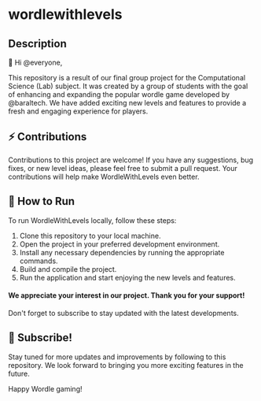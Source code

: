 # wordlewithlevels

## Description
👋 Hi @everyone,

This repository is a result of our final group project for the Computational Science (Lab) subject. It was created by a group of students with the goal of enhancing and expanding the popular wordle game developed by @baraltech. We have added exciting new levels and features to provide a fresh and engaging experience for players.

## ⚡ Contributions
Contributions to this project are welcome! If you have any suggestions, bug fixes, or new level ideas, please feel free to submit a pull request. Your contributions will help make WordleWithLevels even better.


## 🏃 How to Run
To run WordleWithLevels locally, follow these steps:
1. Clone this repository to your local machine.
2. Open the project in your preferred development environment.
3. Install any necessary dependencies by running the appropriate commands.
4. Build and compile the project.
5. Run the application and start enjoying the new levels and features.


#### We appreciate your interest in our project. Thank you for your support! 

Don't forget to subscribe to stay updated with the latest developments.


## 👾 Subscribe!
Stay tuned for more updates and improvements by following to this repository. We look forward to bringing you more exciting features in the future.

Happy Wordle gaming!
